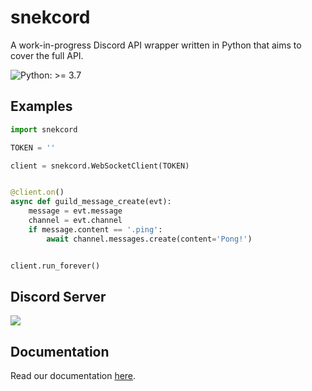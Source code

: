 # snekcord
A work-in-progress Discord API wrapper written in Python that aims to cover the full API.

![Python: >= 3.7](https://img.shields.io/static/v1?label=Python&message=%3E=%203.7&color=yellow)

## Examples
```python
import snekcord

TOKEN = ''

client = snekcord.WebSocketClient(TOKEN)


@client.on()
async def guild_message_create(evt):
    message = evt.message
    channel = evt.channel
    if message.content == '.ping':
        await channel.messages.create(content='Pong!')


client.run_forever()
```

## Discord Server
[![](https://discordapp.com/api/v8/guilds/834890063581020210/widget.png?style=banner1)](https://discord.gg/kAe2m4hdZ7)

## Documentation
Read our documentation [here](https://asleep-cult.github.io/snekcord/).
